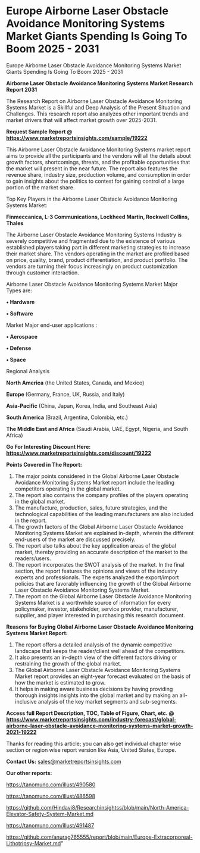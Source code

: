 # Europe Airborne Laser Obstacle Avoidance Monitoring Systems Market Giants Spending Is Going To Boom 2025 - 2031
Europe Airborne Laser Obstacle Avoidance Monitoring Systems Market Giants Spending Is Going To Boom 2025 - 2031
    
<strong>Airborne Laser Obstacle Avoidance Monitoring Systems Market Research Report 2031</strong>

The Research Report on Airborne Laser Obstacle Avoidance Monitoring Systems Market is a Skillful and Deep Analysis of the Present Situation and Challenges. This research report also analyzes other important trends and market drivers that will affect market growth over 2025-2031.

<strong>Request Sample Report @ <a href=https://www.marketreportsinsights.com/sample/19222>https://www.marketreportsinsights.com/sample/19222</a></strong>

This Airborne Laser Obstacle Avoidance Monitoring Systems market report aims to provide all the participants and the vendors will all the details about growth factors, shortcomings, threats, and the profitable opportunities that the market will present in the near future. The report also features the revenue share, industry size, production volume, and consumption in order to gain insights about the politics to contest for gaining control of a large portion of the market share.

Top Key Players in the Airborne Laser Obstacle Avoidance Monitoring Systems Market:

<strong>Finmeccanica, L-3 Communications, Lockheed Martin, Rockwell Collins, Thales</strong>

The Airborne Laser Obstacle Avoidance Monitoring Systems Industry is severely competitive and fragmented due to the existence of various established players taking part in different marketing strategies to increase their market share. The vendors operating in the market are profiled based on price, quality, brand, product differentiation, and product portfolio. The vendors are turning their focus increasingly on product customization through customer interaction.

Airborne Laser Obstacle Avoidance Monitoring Systems Market Major Types are:

<strong>• Hardware

• Software</strong>

Market Major end-user applications :

<strong>• Aerospace

• Defense

• Space</strong>

Regional Analysis

</u><strong><b>North America</b></strong> (the United States, Canada, and Mexico)

<strong><b>Europe </b></strong>(Germany, France, UK, Russia, and Italy)

<strong><b>Asia-Pacific</b></strong> (China, Japan, Korea, India, and Southeast Asia)

<strong><b>South America</b></strong> (Brazil, Argentina, Colombia, etc.)

<strong><b>The Middle East and Africa</b></strong> (Saudi Arabia, UAE, Egypt, Nigeria, and South Africa)

<strong>Go For Interesting Discount Here: <a href=https://www.marketreportsinsights.com/discount/19222>https://www.marketreportsinsights.com/discount/19222</a></strong>

<strong>Points Covered in The Report:</strong>
<ol>
  <li>The major points considered in the Global Airborne Laser Obstacle Avoidance Monitoring Systems Market report include the leading competitors operating in the global market.</li>
  <li>The report also contains the company profiles of the players operating in the global market.</li>
  <li>The manufacture, production, sales, future strategies, and the technological capabilities of the leading manufacturers are also included in the report.</li>
  <li>The growth factors of the Global Airborne Laser Obstacle Avoidance Monitoring Systems Market are explained in-depth, wherein the different end-users of the market are discussed precisely.</li>
  <li>The report also talks about the key application areas of the global market, thereby providing an accurate description of the market to the readers/users.</li>
  <li>The report incorporates the SWOT analysis of the market. In the final section, the report features the opinions and views of the industry experts and professionals. The experts analyzed the export/import policies that are favorably influencing the growth of the Global Airborne Laser Obstacle Avoidance Monitoring Systems Market.</li>
  <li>The report on the Global Airborne Laser Obstacle Avoidance Monitoring Systems Market is a worthwhile source of information for every policymaker, investor, stakeholder, service provider, manufacturer, supplier, and player interested in purchasing this research document.</li>
</ol>
<strong>Reasons for Buying Global Airborne Laser Obstacle Avoidance Monitoring Systems Market Report:</strong>

<ol>
  <li>The report offers a detailed analysis of the dynamic competitive landscape that keeps the reader/client well ahead of the competitors.</li>
  <li>It also presents an in-depth view of the different factors driving or restraining the growth of the global market.</li>
  <li>The Global Airborne Laser Obstacle Avoidance Monitoring Systems Market report provides an eight-year forecast evaluated on the basis of how the market is estimated to grow.</li>
  <li>It helps in making aware business decisions by having providing thorough insights insights into the global market and by making an all-inclusive analysis of the key market segments and sub-segments.</li>
</ol>
<strong>Access full Report Description, TOC, Table of Figure, Chart, etc. @ <a href=https://www.marketreportsinsights.com/industry-forecast/global-airborne-laser-obstacle-avoidance-monitoring-systems-market-growth-2021-19222>https://www.marketreportsinsights.com/industry-forecast/global-airborne-laser-obstacle-avoidance-monitoring-systems-market-growth-2021-19222</a></strong>


Thanks for reading this article; you can also get individual chapter wise section or region wise report version like Asia, United States, Europe.

<strong>Contact Us:</strong>
sales@marketreportsinsights.com

<strong>Our other reports:</strong>

<a href=https://tanomuno.com/illust/490580>https://tanomuno.com/illust/490580</a>

<a href=https://tanomuno.com/illust/486598>https://tanomuno.com/illust/486598</a>

<a href=https://github.com/Hindavi8/Researchinsightss/blob/main/North-America-Elevator-Safety-System-Market.md>https://github.com/Hindavi8/Researchinsightss/blob/main/North-America-Elevator-Safety-System-Market.md</a>

<a href=https://tanomuno.com/illust/491487>https://tanomuno.com/illust/491487</a>

<a href=https://github.com/anurag765555/report/blob/main/Europe-Extracorporeal-Lithotripsy-Market.md>https://github.com/anurag765555/report/blob/main/Europe-Extracorporeal-Lithotripsy-Market.md</a>"
